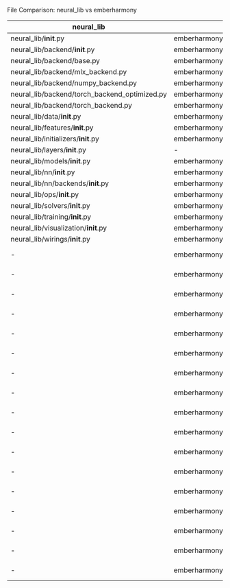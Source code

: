 File Comparison: neural_lib vs emberharmony

| neural_lib | emberharmony | Status |
|----------|--------------|--------|
| neural_lib/__init__.py | emberharmony/__init__.py | ✅ Migrated |
| neural_lib/backend/__init__.py | emberharmony/backend/__init__.py | ✅ Migrated |
| neural_lib/backend/base.py | emberharmony/backend/base.py | ✅ Migrated |
| neural_lib/backend/mlx_backend.py | emberharmony/backend/mlx_backend.py | ✅ Migrated |
| neural_lib/backend/numpy_backend.py | emberharmony/backend/numpy_backend.py | ✅ Migrated |
| neural_lib/backend/torch_backend_optimized.py | emberharmony/backend/torch_backend_optimized.py | ✅ Migrated |
| neural_lib/backend/torch_backend.py | emberharmony/backend/torch_backend.py | ✅ Migrated |
| neural_lib/data/__init__.py | emberharmony/data/__init__.py | ✅ Migrated |
| neural_lib/features/__init__.py | emberharmony/features/__init__.py | ✅ Migrated |
| neural_lib/initializers/__init__.py | emberharmony/initializers/__init__.py | ✅ Migrated |
| neural_lib/layers/__init__.py | - | ❌ Not migrated |
| neural_lib/models/__init__.py | emberharmony/models/__init__.py | ✅ Migrated |
| neural_lib/nn/__init__.py | emberharmony/nn/__init__.py | ✅ Migrated |
| neural_lib/nn/backends/__init__.py | emberharmony/nn/backends/__init__.py | ✅ Migrated |
| neural_lib/ops/__init__.py | emberharmony/ops/__init__.py | ✅ Migrated |
| neural_lib/solvers/__init__.py | emberharmony/solvers/__init__.py | ✅ Migrated |
| neural_lib/training/__init__.py | emberharmony/training/__init__.py | ✅ Migrated |
| neural_lib/visualization/__init__.py | emberharmony/visualization/__init__.py | ✅ Migrated |
| neural_lib/wirings/__init__.py | emberharmony/wirings/__init__.py | ✅ Migrated |
| - | emberharmony/data/csv_loader.py | 🆕 New in emberharmony |
| - | emberharmony/data/type_detector.py | 🆕 New in emberharmony |
| - | emberharmony/features/feature_engineer.py | 🆕 New in emberharmony |
| - | emberharmony/features/temporal_processor.py | 🆕 New in emberharmony |
| - | emberharmony/models/rbm_anomaly_detector.py | 🆕 New in emberharmony |
| - | emberharmony/models/rbm_backend.py | 🆕 New in emberharmony |
| - | emberharmony/models/rbm.py | 🆕 New in emberharmony |
| - | emberharmony/nn/abstract.py | 🆕 New in emberharmony |
| - | emberharmony/nn/activation.py | 🆕 New in emberharmony |
| - | emberharmony/nn/backends/torch_backend.py | 🆕 New in emberharmony |
| - | emberharmony/nn/backends/torch_layers.py | 🆕 New in emberharmony |
| - | emberharmony/nn/backends/torch_loss.py | 🆕 New in emberharmony |
| - | emberharmony/nn/container.py | 🆕 New in emberharmony |
| - | emberharmony/nn/factory.py | 🆕 New in emberharmony |
| - | emberharmony/nn/linear.py | 🆕 New in emberharmony |
| - | emberharmony/nn/module.py | 🆕 New in emberharmony |
| - | emberharmony/visualization/rbm_visualizer.py | 🆕 New in emberharmony |
